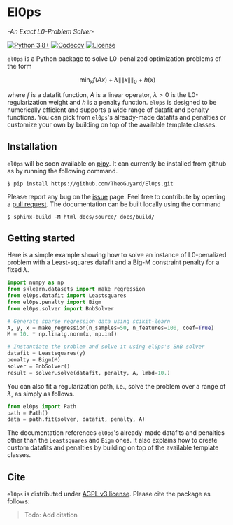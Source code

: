 El0ps
=====
*-An Exact L0-Problem Solver-*


[![Python 3.8+](https://img.shields.io/badge/python-3.8%2B-blue)](https://www.python.org/downloads/release/python-380/)
[![Codecov](https://codecov.io/gh/TheoGuyard/El0ps/graph/badge.svg?token=H2IA4O67X6)](https://codecov.io/gh/TheoGuyard/El0ps)
[![License](https://img.shields.io/badge/License-AGPL--v3-red.svg)](https://github.com/benchopt/benchopt/blob/main/LICENSE)

<!-- [![PyPI version](https://badge.fury.io/py/el0ps.svg)](https://pypi.org/project/el0ps/) -->
<!-- [![Documentation](https://img.shields.io/badge/documentation-latest-blue)](https://el0ps.github.io) -->
<!-- [![Test Status](https://github.com/TheoGuyard/el0ps/actions/workflows/test.yml/badge.svg)](https://github.com/TheoGuyard/el0ps/actions/workflows/test.yml) -->


`el0ps` is a Python package to solve L0-penalized optimization problems of the form

$$\textstyle\min_x f(Ax) + \lambda\|\|x\|\|_0 + h(x)$$

where $f$ is a datafit function, $A$ is a linear operator, $\lambda>0$ is the L0-regularization weight and $h$ is a penalty function.
`el0ps` is designed to be numerically efficient and supports a wide range of datafit and penalty functions.
You can pick from `el0ps`'s already-made datafits and penalties or customize your own by building on top of the available template classes.


## Installation

`el0ps` will be soon available on [pipy](https://pypi.org). 
It can currently be installed from github as by running the following command.

```shell
$ pip install https://github.com/TheoGuyard/El0ps.git
```

Please report any bug on the [issue](https://github.com/TheoGuyard/El0ps/issues) page.
Feel free to contribute by opening a [pull request](https://github.com/TheoGuyard/El0ps/pulls).
The documentation can be built locally using the command

```shell
$ sphinx-build -M html docs/source/ docs/build/
```

## Getting started

Here is a simple example showing how to solve an instance of L0-penalized problem with a Least-squares datafit and a Big-M constraint penalty for a fixed $\lambda$.

```python
import numpy as np
from sklearn.datasets import make_regression
from el0ps.datafit import Leastsquares
from el0ps.penalty import Bigm
from el0ps.solver import BnbSolver

# Generate sparse regression data using scikit-learn
A, y, x = make_regression(n_samples=50, n_features=100, coef=True)
M = 10. * np.linalg.norm(x, np.inf)

# Instantiate the problem and solve it using el0ps's BnB solver
datafit = Leastsquares(y)
penalty = Bigm(M)
solver = BnbSolver()
result = solver.solve(datafit, penalty, A, lmbd=10.)
```

You can also fit a regularization path, i.e., solve the problem over a range of $\lambda$, as simply as follows.

```python
from el0ps import Path
path = Path()
data = path.fit(solver, datafit, penalty, A)
```

The documentation references `el0ps`'s already-made datafits and penalties other than the `Leastsquares` and `Bigm` ones.
It also explains how to create custom datafits and penalties by building on top of the available template classes.


## Cite

`el0ps` is distributed under
[AGPL v3 license](https://github.com/TheoGuyard/El0ps/blob/main/LICENSE).
Please cite the package as follows:

> Todo: Add citation
